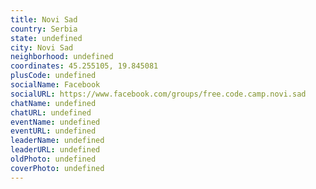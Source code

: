 ```yaml
---
title: Novi Sad
country: Serbia
state: undefined
city: Novi Sad
neighborhood: undefined
coordinates: 45.255105, 19.845081
plusCode: undefined
socialName: Facebook
socialURL: https://www.facebook.com/groups/free.code.camp.novi.sad
chatName: undefined
chatURL: undefined
eventName: undefined
eventURL: undefined
leaderName: undefined
leaderURL: undefined
oldPhoto: undefined
coverPhoto: undefined
---
```

